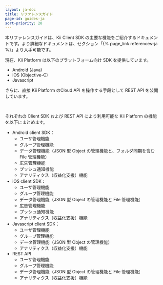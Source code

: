 ```yaml
---
layout: ja-doc
title: リファレンスガイド
page-id: guides-ja
sort-priority: 20
---
```

本リファレンスガイドは、Kii Client SDK の主要な機能をご紹介するドキュメントです。より詳細なドキュメントは、セクション「{% page_link references-ja %}」より入手可能です。

現在、Kii Platform は以下のプラットフォーム向け SDK を提供しています。

* Android (Java)
* iOS (Objective-C)
* Javascript

さらに、直接 Kii Platform のCloud API を操作する手段として REST API を公開しています。

<br/>

それぞれの Client SDK および REST API により利用可能な Kii Platform の機能を以下にまとめます。

* Android client SDK：
  * ユーザ管理機能
  * グループ管理機能
  * データ管理機能（JSON 型 Object の管理機能と、フォルダ同期を含む File 管理機能）
  * 広告管理機能
  * プッシュ通知機能
  * アナリティクス（収益化支援）機能
* iOS client SDK：
  * ユーザ管理機能
  * グループ管理機能
  * データ管理機能（JSON 型 Object の管理機能と File 管理機能）
  * 広告管理機能
  * プッシュ通知機能
  * アナリティクス（収益化支援）機能
* Javascript client SDK：
  * ユーザ管理機能
  * グループ管理機能
  * データ管理機能（JSON 型 Object の管理機能）
  * アナリティクス（収益化支援）機能
* REST API
  * ユーザ管理機能
  * グループ管理機能
  * データ管理機能（JSON 型 Object の管理機能と File 管理機能）
  * アナリティクス（収益化支援）機能
